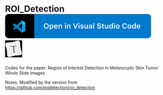 # ROI_Detection[![Open in Visual Studio Code](vscode.svg)](https://code.visualstudio.com/) <img src="typora.jpeg" alt="Open in Typora" style="zoom:25%;" />

Codes for the paper: Region of Interest Detection in Melanocytic Skin Tumor Whole Slide Images

Notes: Modified by the version from https://github.com/roidetection/roi_detection
